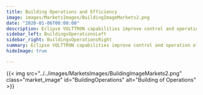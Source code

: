 ```yaml
---
title: Building Operations and Efficiency
image: images/MarketsImages/BuildingImageMarkets2.png
date: "2020-01-06T00:00:00"
description: Eclipse VOLTTRON capabilities improve control and operation of building devices and systems, leading to enhanced performance and energy efficiency.
sidebar_left: BuildingsOperationsLeft
sidebar_right: BuildingsOperationsRight
summary: Eclipse VOLTTRON capabilities improve control and operation of building devices and systems, leading to enhanced performance and energy efficiency.
hideImage: true

---
```

{{< img src="../../images/MarketsImages/BuildingImageMarkets2.png" class="market_image" id="BuildingOperations" alt="Building of Operations" >}}
